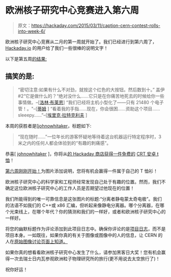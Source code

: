 # 欧洲核子研究中心竞赛进入第六周

> 原文：<https://hackaday.com/2015/03/11/caption-cern-contest-rolls-into-week-6/>

欧洲核子研究中心竞赛从二月的第一周就开始了。我们已经进行到第六周了， [Hackaday.io](http://hackaday.io/) 的用户给了我们一些很棒的说明文字！

以下是第五周[的结果:](http://hackaday.io/contest/4200-caption-cern-contest/log/14714-caption-cern-contest-week-5)

## 搞笑的是:

> “密切注意:如果有什么不对劲，就按这个红色的大按钮。然后数到十。”
> 盖伊#2“它是做什么的？“绝对没什么……它只是在你痛苦地死去的时候给你一些事情做。–[[洛林·布莱恩](http://hackaday.io/Brennus)]
> “我们已经将主机小型化了——只有 21480 个电子管！。"–[[蒂姆](http://hackaday.io/MrDucks) ]
> “看着我的手指……现在，你会很困……资助这个项目……sleeepy……”–[[埃里克·拉特克利夫](http://hackaday.io/Erat) ]

本周的获胜者是[[johnowhitaker](http://hackaday.io/Yenrabbit)，标题如下:

> “现在随时……”一位年长的游客怀疑地等待着这台机器运行特定程序时，3 米之内的任何人都会体验到的“有趣的刺痛感”。

恭喜[ [johnowhitaker](http://hackaday.io/Yenrabbit) ]，你将从[的 Hackaday 商店获得一件免费的](http://store.hackaday.com/) [CRT 安卓 t 恤](http://store.hackaday.com/collections/swag-t-shirts/products/crt-head-tee)！

[第六周刚刚开始！](http://hackaday.io/contest/4200-caption-cern-contest/log/14968)为图片添加说明，您将有机会赢得一件属于自己的 T 恤衫！

欧洲核子研究中心的科学家和工程师经常发现自己处于有趣的位置。然而，我们不确定这位欧洲核子研究中心的工作人员是否期望过他现在的位置！

我们所能得到的唯一可靠信息是这张图片的标题:“分离者静电蒙太奇电极”。我们的法语不如我们的 C++或 x86 汇编，但听起来像静电分离器。哪个分离器，在哪个光束线上，在哪个年代？你的猜测和我们的一样好，或者和欧洲核子研究中心的一样好。

将您的幽默标题作为评论添加到此项目日志中。确保你评论的是[项目日志](http://hackaday.io/contest/4200-caption-cern-contest/log/14968)，而不是项目本身。一如既往，如果你真的有关于图像或图像中的人的信息，让 CERN 的人在[原始图像讨论页面上知道。](https://cds.cern.ch/record/1801550)

如果你真的想看看欧洲核子研究中心发生了什么，请参加黑客日大奖！您有机会赢得一次去瑞士日内瓦参观欧洲粒子物理研究所的旅行(更不用说去太空旅行了)！

祝你好运！